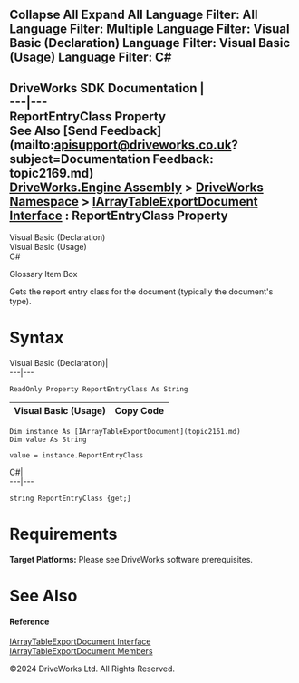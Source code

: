        

 Collapse All Expand All  Language Filter: All  Language Filter: Multiple  Language Filter: Visual Basic (Declaration) Language Filter: Visual Basic (Usage) Language Filter: C#  
---  
DriveWorks SDK Documentation  |   
---|---  
ReportEntryClass Property   
See Also [Send Feedback](mailto:apisupport@driveworks.co.uk?subject=Documentation Feedback: topic2169.md)  
[DriveWorks.Engine Assembly](topic2156.md) > [DriveWorks Namespace](topic2159.md) > [IArrayTableExportDocument Interface](topic2161.md) : ReportEntryClass Property  
---  
  
Visual Basic (Declaration)    
Visual Basic (Usage)    
C# 

Glossary Item Box

Gets the report entry class for the document (typically the document's type). 

# Syntax

Visual Basic (Declaration)|   
---|---  
      
    
    ReadOnly Property ReportEntryClass As String  
  
Visual Basic (Usage)| Copy Code  
---|---  
      
    
    Dim instance As [IArrayTableExportDocument](topic2161.md)
    Dim value As String
     
    value = instance.ReportEntryClass  
  
C#|   
---|---  
      
    
    string ReportEntryClass {get;}  
  
# Requirements

**Target Platforms:** Please see DriveWorks software prerequisites.

# See Also

#### Reference

[IArrayTableExportDocument Interface](topic2161.md)   
[IArrayTableExportDocument Members](topic2162.md)

©2024 DriveWorks Ltd. All Rights Reserved.

